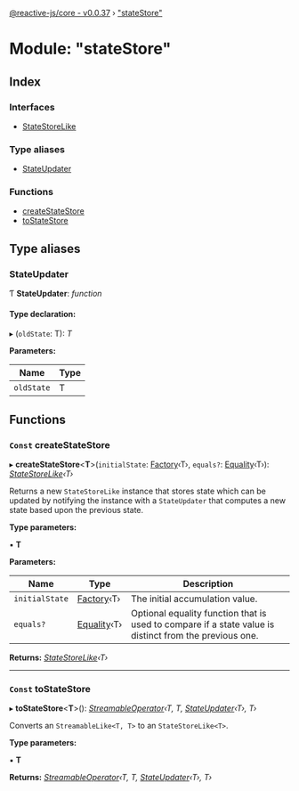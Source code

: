[@reactive-js/core - v0.0.37](../README.md) › ["stateStore"](_statestore_.md)

# Module: "stateStore"

## Index

### Interfaces

* [StateStoreLike](../interfaces/_statestore_.statestorelike.md)

### Type aliases

* [StateUpdater](_statestore_.md#stateupdater)

### Functions

* [createStateStore](_statestore_.md#const-createstatestore)
* [toStateStore](_statestore_.md#const-tostatestore)

## Type aliases

###  StateUpdater

Ƭ **StateUpdater**: *function*

#### Type declaration:

▸ (`oldState`: T): *T*

**Parameters:**

Name | Type |
------ | ------ |
`oldState` | T |

## Functions

### `Const` createStateStore

▸ **createStateStore**<**T**>(`initialState`: [Factory](_functions_.md#factory)‹T›, `equals?`: [Equality](_functions_.md#equality)‹T›): *[StateStoreLike](../interfaces/_statestore_.statestorelike.md)‹T›*

Returns a new `StateStoreLike` instance that stores state which can
be updated by notifying the instance with a `StateUpdater` that computes a
new state based upon the previous state.

**Type parameters:**

▪ **T**

**Parameters:**

Name | Type | Description |
------ | ------ | ------ |
`initialState` | [Factory](_functions_.md#factory)‹T› | The initial accumulation value. |
`equals?` | [Equality](_functions_.md#equality)‹T› | Optional equality function that is used to compare if a state value is distinct from the previous one.  |

**Returns:** *[StateStoreLike](../interfaces/_statestore_.statestorelike.md)‹T›*

___

### `Const` toStateStore

▸ **toStateStore**<**T**>(): *[StreamableOperator](_streamable_.md#streamableoperator)‹T, T, [StateUpdater](_statestore_.md#stateupdater)‹T›, T›*

Converts an `StreamableLike<T, T>` to an `StateStoreLike<T>`.

**Type parameters:**

▪ **T**

**Returns:** *[StreamableOperator](_streamable_.md#streamableoperator)‹T, T, [StateUpdater](_statestore_.md#stateupdater)‹T›, T›*
